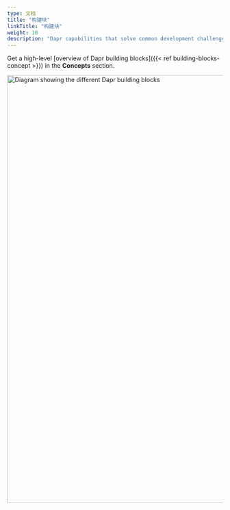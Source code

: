 ```yaml
---
type: 文档
title: "构建块"
linkTitle: "构建块"
weight: 10
description: "Dapr capabilities that solve common development challenges for distributed applications"
---
```


Get a high-level [overview of Dapr building blocks]({{< ref building-blocks-concept >}}) in the **Concepts** section.

<img src="/images/buildingblocks-overview.png" alt="Diagram showing the different Dapr building blocks" width=1000>